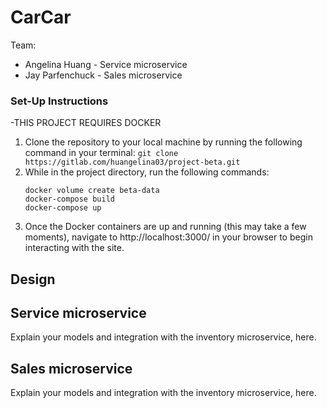 # CarCar

Team:

* Angelina Huang - Service microservice
* Jay Parfenchuck - Sales microservice

### Set-Up Instructions
-THIS PROJECT REQUIRES DOCKER

1. Clone the repository to your local machine by running the following command in your terminal:
   ```git clone https://gitlab.com/huangelina03/project-beta.git```
2. While in the project directory, run the following commands:
   ```
   docker volume create beta-data
   docker-compose build
   docker-compose up
   ```
3. Once the Docker containers are up and running (this may take a few moments), navigate to http://localhost:3000/ in your browser to begin interacting with the site.


## Design

## Service microservice

Explain your models and integration with the inventory
microservice, here.

## Sales microservice

Explain your models and integration with the inventory
microservice, here.
